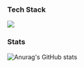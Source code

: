 ### Tech Stack
<img src="https://img.shields.io/badge/HTML5-E34F26?style=flat-square&logo=HTML5&logoColor=white"/></a>


### Stats
![Anurag's GitHub stats](https://github-readme-stats.vercel.app/api?username=noxknow&show_icons=true&theme=kacho_ga)
